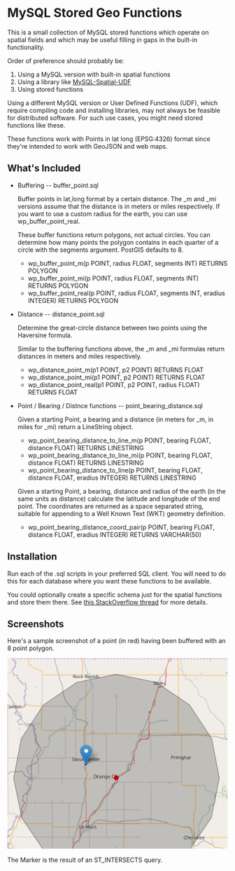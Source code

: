 MySQL Stored Geo Functions
==========================

This is a small collection of MySQL stored functions which operate on spatial fields and which
may be useful filling in gaps in the built-in functionality. 

Order of preference should probably be: 

 1. Using a MySQL version with built-in spatial functions 
 2. Using a library like [MySQL-Spatial-UDF](https://github.com/krandalf75/MySQL-Spatial-UDF)
 3. Using stored functions

Using a different MySQL version or User Defined Functions (UDF), which require 
compiling code and installing libraries, may not always be feasible for 
distributed software. For such use cases, you might need stored functions like these.

These functions work with Points in lat long (EPSG:4326) format since they're intended to 
work with GeoJSON and web maps. 


What's Included
---------------

 * Buffering -- buffer_point.sql

	Buffer points in lat,long format by a certain distance. The _m and _mi versions assume
	that the distance is in meters or miles respectively. If you want to use a custom radius
	for the earth, you can use wp_buffer_point_real.

	These buffer functions return polygons, not actual circles. You can determine how many
	points the polygon contains in each quarter of a circle with the segments argument. PostGIS defaults to 8.

	- wp_buffer_point_m(p POINT, radius FLOAT, segments INT) RETURNS POLYGON
	- wp_buffer_point_mi(p POINT, radius FLOAT, segments INT) RETURNS POLYGON
	- wp_buffer_point_real(p POINT, radius FLOAT, segments INT, eradius INTEGER) RETURNS POLYGON

 * Distance -- distance_point.sql 

	Determine the great-circle distance between two points using the Haversine formula. 

	Similar to the buffering functions above, the _m and _mi formulas return distances in meters and 
	miles respectively.


    - wp_distance_point_m(p1 POINT, p2 POINT) RETURNS FLOAT
    - wp_distance_point_mi(p1 POINT, p2 POINT) RETURNS FLOAT 
    - wp_distance_point_real(p1 POINT, p2 POINT, radius FLOAT) RETURNS FLOAT


 * Point / Bearing / Distnce functions -- point_bearing_distance.sql

	Given a starting Point, a bearing and a distance (in meters for _m, in miles for _mi) return a LineString
	object. 

    - wp_point_bearing_distance_to_line_m(p POINT, bearing FLOAT, distance FLOAT) RETURNS LINESTRING
    - wp_point_bearing_distance_to_line_mi(p POINT, bearing FLOAT, distance FLOAT) RETURNS LINESTRING
    - wp_point_bearing_distance_to_line(p POINT, bearing FLOAT, distance FLOAT, eradius INTEGER) RETURNS LINESTRING


	Given a starting Point, a bearing, distance and radius of the earth (in the same units as distance) calculate the
	latitude and longitude of the end point. The coordinates are returned as a space separated string, suitable for 
	appending to a Well Known Text (WKT) geometry definition.

    - wp_point_bearing_distance_coord_pair(p POINT, bearing FLOAT, distance FLOAT, eradius INTEGER) RETURNS VARCHAR(50)


Installation
------------

Run each of the .sql scripts in your preferred SQL client. You will need to do
this for each database where you want these functions to be available. 

You could optionally create a specific schema just for the spatial functions and 
store them there. See [this StackOverflow thread](http://dba.stackexchange.com/questions/50678/mysql-possibility-to-create-global-routines-stored-procedures-and-or-functions)
for more details.

Screenshots
-----------

Here's a sample screenshot of a point (in red) having been buffered with an 8 point polygon. 

![8 point buffer screenshot](./8_point_buffer.png) 

The Marker is the result of an ST_INTERSECTS query.
